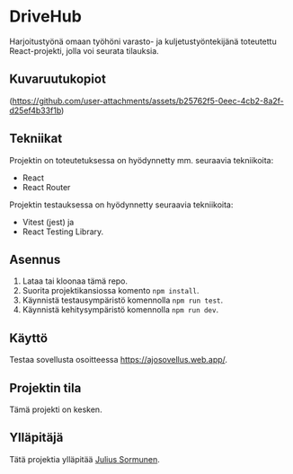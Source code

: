 # DriveHub

Harjoitustyönä omaan työhöni varasto- ja kuljetustyöntekijänä toteutettu React-projekti, jolla voi seurata tilauksia.

## Kuvaruutukopiot

(https://github.com/user-attachments/assets/b25762f5-0eec-4cb2-8a2f-d25ef4b33f1b)

## Tekniikat

Projektin on toteutetuksessa on hyödynnetty mm. seuraavia tekniikoita: 
 - React
 - React Router

Projektin testauksessa on hyödynnetty seuraavia tekniikoita:
 - Vitest (jest) ja
 - React Testing Library.

## Asennus

1. Lataa tai kloonaa tämä repo.
2. Suorita projektikansiossa komento `npm install`.
3. Käynnistä testausympäristö komennolla `npm run test`.
4. Käynnistä kehitysympäristö komennolla `npm run dev`. 

## Käyttö

Testaa sovellusta osoitteessa https://ajosovellus.web.app/.

## Projektin tila

Tämä projekti on kesken.

## Ylläpitäjä

Tätä projektia ylläpitää [Julius Sormunen](https://github.com/JulSor). 


